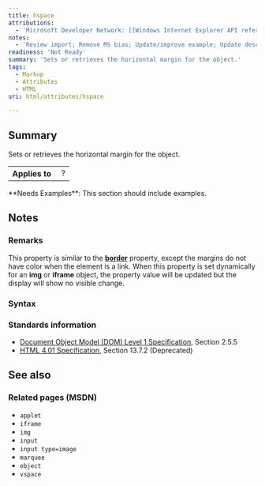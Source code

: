 ```yaml
---
title: hspace
attributions:
  - 'Microsoft Developer Network: [[Windows Internet Explorer API reference](http://msdn.microsoft.com/en-us/library/ie/hh828809%28v=vs.85%29.aspx) Article]'
notes:
  - 'Review import; Remove MS bias; Update/improve example; Update descriptions; Fix lists & compatibility info'
readiness: 'Not Ready'
summary: 'Sets or retrieves the horizontal margin for the object.'
tags:
  - Markup
  - Attributes
  - HTML
uri: html/attributes/hspace

---
```

## <span>Summary</span>

Sets or retrieves the horizontal margin for the object.

<table class="wikitable">
<tr>
<th>
Applies to

</th>
<td>
 ?

</td>
</tr>
</table>
**Needs Examples**: This section should include examples.

## <span>Notes</span>

### <span>Remarks</span>

This property is similar to the [**border**](/html/attributes/border) property, except the margins do not have color when the element is a link. When this property is set dynamically for an **img** or **iframe** object, the property value will be updated but the display will show no visible change.

### <span>Syntax</span>

### <span>Standards information</span>

-   [Document Object Model (DOM) Level 1 Specification](http://go.microsoft.com/fwlink/p/?linkid=161725), Section 2.5.5
-   [HTML 4.01 Specification](http://go.microsoft.com/fwlink/p/?linkid=25320), Section 13.7.2 (Deprecated)

## <span>See also</span>

### <span>Related pages (MSDN)</span>

-   `applet`
-   `iframe`
-   `img`
-   `input`
-   `input type=image`
-   `marquee`
-   `object`
-   `vspace`
